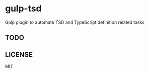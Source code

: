 # gulp-tsd

Gulp plugin to automate TSD and TypeScript definition related tasks

## TODO

## LICENSE

MIT

